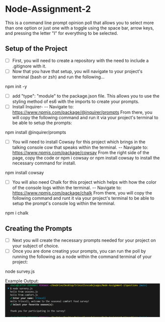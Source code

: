 # Node-Assignment-2
This is a command line prompt opinion poll that allows you to select more than one option or just one with a toggle using the space bar, arrow keys, and pressing the letter "I" for everything to be selected. 

## Setup of the Project
- [ ] First, you will need to create a repository with the need to include a .gitignore with it. 
- [ ] Now that you have that setup, you will navigate to your project's terminal (bash or zsh) and run the following...

npm init -y
- [ ] add "type": "module" to the package.json file. This allows you to use the styling method of es6 with the imports to create your prompts. 
- [ ] Install Inquirer-
-- Navigate to: https://www.npmjs.com/package/@inquirer/prompts
From there, you will copy the following command and run it via your project's terminal to be able to setup the prompts:

npm install @inquirer/prompts

- [ ] You will need to install Cowsay for this project which brings in the talking console cow that speaks within the terminal. 
-- Navigate to: https://www.npmjs.com/package/cowsay
From the right side of the page, copy the code or npm i cowsay or npm install cowsay to install the necessary command for install.

npm install cowsay

- [ ] You will also need Chalk for this project which helps with how the color of the console logs within the terminal. 
-- Navigate to: https://www.npmjs.com/package/chalk
From there, you will copy the following command and runt it via your project's terminal to be able to setup the prompt's console log within the terminal.

npm i chalk

## Creating the Prompts
- [ ] Next you will create the necessary prompts needed for your project on your subject of choice. 
- [ ] Once you are done creating your prompts, you can run the poll by running the following as a node within the command terminal of your project:

node survey.js

Example Output:
![Output Image](exampleoutput.png)